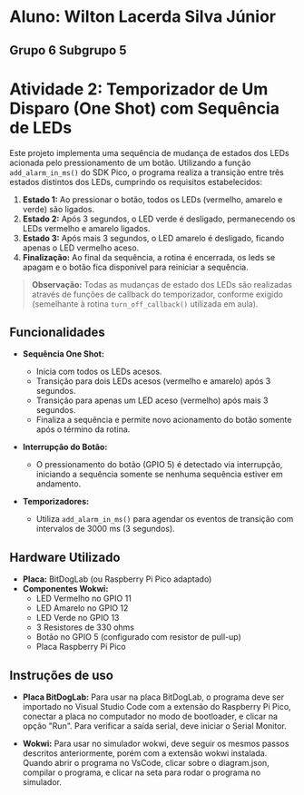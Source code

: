 # Aluno: Wilton Lacerda Silva Júnior
## Grupo 6 Subgrupo 5
# Atividade 2: Temporizador de Um Disparo (One Shot) com Sequência de LEDs

Este projeto implementa uma sequência de mudança de estados dos LEDs acionada pelo pressionamento de um botão. Utilizando a função `add_alarm_in_ms()` do SDK Pico, o programa realiza a transição entre três estados distintos dos LEDs, cumprindo os requisitos estabelecidos:

1. **Estado 1:** Ao pressionar o botão, todos os LEDs (vermelho, amarelo e verde) são ligados.
2. **Estado 2:** Após 3 segundos, o LED verde é desligado, permanecendo os LEDs vermelho e amarelo ligados.
3. **Estado 3:** Após mais 3 segundos, o LED amarelo é desligado, ficando apenas o LED vermelho aceso.
4. **Finalização:** Ao final da sequência, a rotina é encerrada, os leds se apagam e o botão fica disponível para reiniciar a sequência.

> **Observação:** Todas as mudanças de estado dos LEDs são realizadas através de funções de callback do temporizador, conforme exigido (semelhante à rotina `turn_off_callback()` utilizada em aula).

## Funcionalidades

- **Sequência One Shot:**  
  - Inicia com todos os LEDs acesos.
  - Transição para dois LEDs acesos (vermelho e amarelo) após 3 segundos.
  - Transição para apenas um LED aceso (vermelho) após mais 3 segundos.
  - Finaliza a sequência e permite novo acionamento do botão somente após o término da rotina.

- **Interrupção do Botão:**  
  - O pressionamento do botão (GPIO 5) é detectado via interrupção, iniciando a sequência somente se nenhuma sequência estiver em andamento.

- **Temporizadores:**  
  - Utiliza `add_alarm_in_ms()` para agendar os eventos de transição com intervalos de 3000 ms (3 segundos).

## Hardware Utilizado

- **Placa:** BitDogLab (ou Raspberry Pi Pico adaptado)
- **Componentes Wokwi:**  
  - LED Vermelho no GPIO 11  
  - LED Amarelo no GPIO 12  
  - LED Verde no GPIO 13
  - 3 Resistores de 330 ohms
  - Botão no GPIO 5 (configurado com resistor de pull-up)
  - Placa Raspberry Pi Pico

## Instruções de uso

  - **Placa BitDogLab:**
    Para usar na placa BitDogLab, o programa deve ser importado no Visual Studio Code com a extensão do Raspberry Pi Pico, conectar a placa no computador no modo de bootloader, e clicar na opção "Run". Para verificar a saída serial, deve iniciar o Serial Monitor.

- **Wokwi:**
  Para usar no simulador wokwi, deve seguir os mesmos passos descritos anteriormente, porém com a extensão wokwi instalada. Quando abrir o programa no VsCode, clicar sobre o diagram.json, compilar o programa, e clicar na seta para rodar o programa no simulador.
